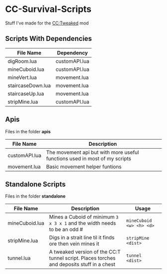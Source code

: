 # CC-Survival-Scripts

Stuff I've made for the [CC:Tweaked](https://www.curseforge.com/minecraft/mc-mods/cc-tweaked) mod

## Scripts With Dependencies 

| File Name | Dependency |
| ----------- | ----------- |
| digRoom.lua | customAPI.lua |
| mineCuboid.lua | customAPI.lua |
| mineVert.lua | movement.lua |
| staircaseDown.lua | movement.lua |
| staircaseUp.lua | movement.lua |
| stripMine.lua | customAPI.lua |

## Apis

Files in the folder **apis**

| File Name | Description |
| ----------- | ----------- |
| customAPI.lua | The movement api but with more useful functions used in most of my scripts |
| movement.lua | Basic movement helper funtions |

## Standalone Scripts

Files in the folder **standalone**

| File Name | Description | Usage |
| ----------- | ----------- | ----------- |
| mineCuboid.lua | Mines a Cuboid of minimum `3 x 3 x 1` and the width needs to be an odd # | `mineCuboid <w> <h> <d>` |
| stripMine.lua | Digs in a strait line til it finds ore then vein mines it | `stripMine <dist>` |
| tunnel.lua | A tweaked version of the CC:T tunnel script. Places torches and deposits stuff in a chest | `tunnel <dist>` |